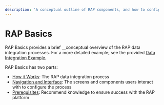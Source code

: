 ```yaml
---
description: 'A conceptual outline of RAP components, and how to configure integrations'
---
```


# RAP Basics

RAP Basics provides a brief __conceptual overview of the RAP data integration processes. For a more detailed example, see the provided [Data Integration Example](../data-integration-example/).

RAP Basics has two parts:

* [How it Works](components-and-concepts.md): The RAP data integration process
* [Navigation and Interface](navigation-and-interface.md): The screens and components users interact with to configure the process
* [Prerequisites](prerequisites.md): Recommend knowledge to ensure success with the RAP platform

